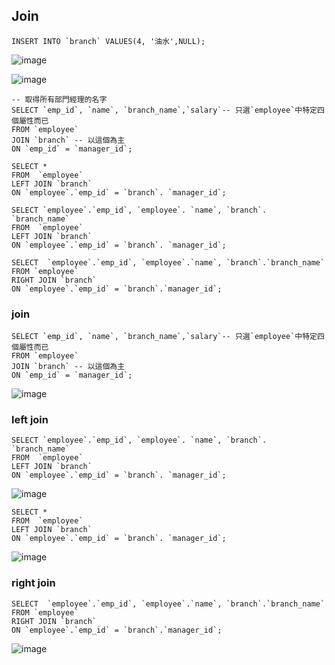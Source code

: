## Join
```mysql
INSERT INTO `branch` VALUES(4, '油水',NULL);
```

![image](https://github.com/XiangYun2582/tools/assets/110577553/ea9c970b-0aae-4401-aac6-4aa58d3793b1)

![image](https://github.com/XiangYun2582/tools/assets/110577553/f9a91cae-9117-490b-a11f-d6e293c55adf)

```mysql
-- 取得所有部門經理的名字
SELECT `emp_id`, `name`, `branch_name`,`salary`-- 只選`employee`中特定四個屬性而已
FROM `employee`
JOIN `branch` -- 以這個為主
ON `emp_id` = `manager_id`;

SELECT *
FROM  `employee`
LEFT JOIN `branch`
ON `employee`.`emp_id` = `branch`. `manager_id`;

SELECT `employee`.`emp_id`, `employee`. `name`, `branch`. `branch_name`
FROM  `employee`
LEFT JOIN `branch`
ON `employee`.`emp_id` = `branch`. `manager_id`;

SELECT  `employee`.`emp_id`, `employee`.`name`, `branch`.`branch_name`
FROM `employee`
RIGHT JOIN `branch` 
ON `employee`.`emp_id` = `branch`.`manager_id`;
```

### join

```mysql
SELECT `emp_id`, `name`, `branch_name`,`salary`-- 只選`employee`中特定四個屬性而已
FROM `employee`
JOIN `branch` -- 以這個為主
ON `emp_id` = `manager_id`;
```

![image](https://github.com/XiangYun2582/tools/assets/110577553/a32c9367-b1b2-4ec8-a263-b65cf5b3ab7e)

### left join

```mysql
SELECT `employee`.`emp_id`, `employee`. `name`, `branch`. `branch_name`
FROM  `employee`
LEFT JOIN `branch`
ON `employee`.`emp_id` = `branch`. `manager_id`;
```

![image](https://github.com/XiangYun2582/tools/assets/110577553/b903e52d-48ae-4b63-a1cd-45a081d27312)

```mysql
SELECT *
FROM  `employee`
LEFT JOIN `branch`
ON `employee`.`emp_id` = `branch`. `manager_id`;
```

![image](https://github.com/XiangYun2582/tools/assets/110577553/d4e093cd-70a9-4fff-81d6-4531fa6f0080)

### right join
```mysql
SELECT  `employee`.`emp_id`, `employee`.`name`, `branch`.`branch_name`
FROM `employee`
RIGHT JOIN `branch` 
ON `employee`.`emp_id` = `branch`.`manager_id`;
```

![image](https://github.com/XiangYun2582/tools/assets/110577553/ea50169a-27bf-4c01-b06f-6cea7cf16b83)







